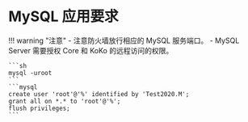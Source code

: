 # MySQL 应用要求

!!! warning "注意"
    - 注意防火墙放行相应的 MySQL 服务端口。
    - MySQL Server 需要授权 Core 和 KoKo 的远程访问的权限。

    ```sh
    mysql -uroot
    ```
    ```mysql
    create user 'root'@'%' identified by 'Test2020.M';
    grant all on *.* to 'root'@'%';
    flush privileges;
    ```
